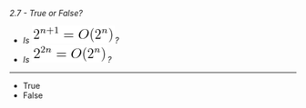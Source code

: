 *2.7 - True or False?*  
- *Is ![equation](https://github.com/jonathantorres/bookshelf/blob/master/adm/ch2/img/2-7a.png)?*
- *Is ![equation](https://github.com/jonathantorres/bookshelf/blob/master/adm/ch2/img/2-7b.png)?*
***
- True
- False
